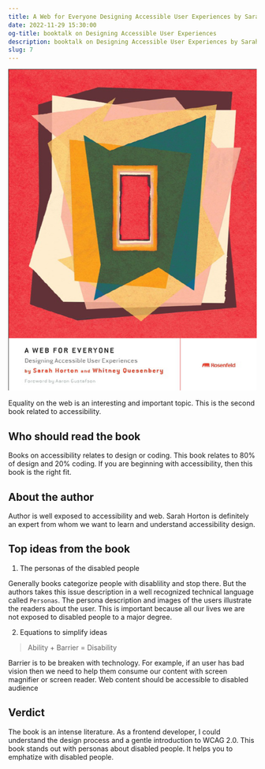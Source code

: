 ```yaml
---
title: A Web for Everyone Designing Accessible User Experiences by Sarah Horton, Whitney Quesenbery
date: 2022-11-29 15:30:00
og-title: booktalk on Designing Accessible User Experiences
description: booktalk on Designing Accessible User Experiences by Sarah Horton, Whitney Quesenbery
slug: 7
---
```


![](./assets/web-for-everyone.png)

Equality on the web is an interesting and important topic. This is the second book related to accessibility.

## Who should read the book

Books on accessibility relates to design or coding. This book relates to 80% of design and 20% coding. If you are beginning with accessibility, then this book is the right fit.

## About the author

Author is well exposed to accessibility and web. Sarah Horton is definitely an expert from whom we want to learn and understand accessibility design.


## Top ideas from the book

1. The personas of the disabled people

Generally books categorize people with disablility and stop there. But the authors takes this issue description in a well recognized technical language called `Personas`. The persona description and images of the users illustrate the readers about the user. This is important because all our lives we are not exposed to disabled people to a major degree.

2. Equations to simplify ideas

> Ability + Barrier = Disability

Barrier is to be breaken with technology. For example, if an user has bad vision then we need to help them consume our content with screen magnifier or screen reader. Web content should be accessible to disabled audience

## Verdict

The book is an intense literature. As a frontend developer, I could understand the design process and a gentle introduction to WCAG 2.0. This book stands out with personas about disabled people. It helps you to emphatize with disabled people.